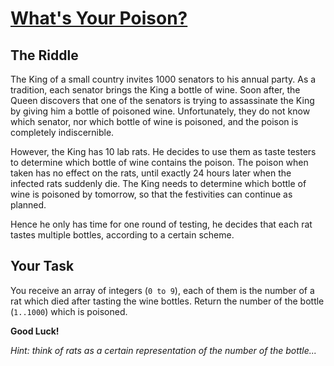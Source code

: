 # [What's Your Poison?](https://www.codewars.com/kata/whats-your-poison "https://www.codewars.com/kata/58c47a95e4eb57a5b9000094")

## The Riddle

The King of a small country invites 1000 senators to his annual party. As a tradition, each senator brings the King a bottle of wine. Soon after, the Queen discovers that one of the senators is trying to assassinate the King by giving him a bottle of poisoned wine. Unfortunately, they do not know which senator, nor which bottle of wine is poisoned, and the poison is completely indiscernible.

However, the King has 10 lab rats. He decides to use them as taste testers to determine which bottle of wine contains the poison. The poison when taken has no effect on the rats, until exactly 24 hours later when the infected rats suddenly die. The King needs to determine which bottle of wine is poisoned by tomorrow, so that the festivities can continue as planned.

Hence he only has time for one round of testing, he decides that each rat tastes multiple bottles, according to a certain scheme.


## Your Task

You receive an array of integers (`0 to 9`), each of them is the number of a rat which died after tasting the wine bottles. Return the number of the bottle (`1..1000`) which is poisoned.


**Good Luck!**


*Hint: think of rats as a certain representation of the number of the bottle...*